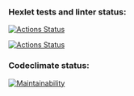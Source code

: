### Hexlet tests and linter status:

[![Actions Status](https://github.com/execto/backend-project-lvl1/workflows/hexlet-check/badge.svg)](https://github.com/execto/backend-project-lvl1/actions)

[![Actions Status](https://github.com/execto/backend-project-lvl1/workflows/build/badge.svg)](https://github.com/execto/backend-project-lvl1/actions)

### Codeclimate status:

[![Maintainability](https://api.codeclimate.com/v1/badges/0fd0b1a22126c0a17a71/maintainability)](https://codeclimate.com/github/execto/backend-project-lvl1/maintainability)
